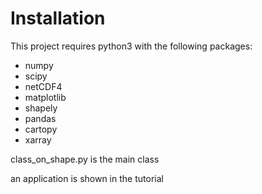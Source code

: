 # Installation

This project requires python3 with the following packages:  
- numpy
- scipy
- netCDF4
- matplotlib
- shapely
- pandas
- cartopy
- xarray

class_on_shape.py is the main class

an application is shown in the tutorial
